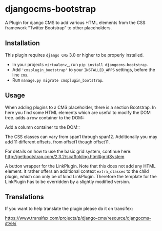 djangocms-bootstrap
===================

A Plugin for django CMS to add various HTML elements from the CSS framework “Twitter Bootstrap” to
other placeholders.


Installation
------------

This plugin requires `django CMS` 3.0 or higher to be properly installed.

* In your projects `virtualenv`_, run ``pip install djangocms-bootstrap``.
* Add ``'cmsplugin_bootstrap'`` to your ``INSTALLED_APPS`` settings, before the line ``cms``.
* Run ``manage.py migrate cmsplugin_bootstrap``.


Usage
-----

When adding plugins to a CMS placeholder, there is a section Bootstrap. In here you find some HTML
elements which are useful to modify the DOM tree.
adds a row container to the DOM::

  <div class="row"></div>

Add a column container to the DOM::

  <div class="spanX offsetY"></div>

The CSS classes can vary from span1 through span12. Additionally you may add 11 different offsets,
from offset1 though offset11.

For details on how to use the basic grid system, continue here: http://getbootstrap.com/2.3.2/scaffolding.html#gridSystem

A button wrapper for the LinkPlugin. Note that this does not add any HTML element. It rather offers
an additional context ``extra_classes`` to the child plugin, which can only be of kind LinkPlugin.
Therefore the template for the LinkPlugin has to be overridden by a slightly modified version.


Translations
------------

If you want to help translate the plugin please do it on transifex:

https://www.transifex.com/projects/p/django-cms/resource/djangocms-style/


